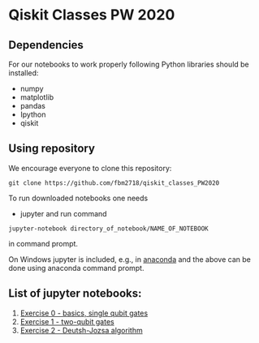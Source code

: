 # Qiskit Classes PW 2020


## Dependencies
For our notebooks to work properly following Python libraries should be installed:
* numpy
* matplotlib
* pandas
* Ipython
* qiskit

## Using repository
We encourage everyone to clone this repository:
```
git clone https://github.com/fbm2718/qiskit_classes_PW2020
```
To run downloaded notebooks one needs 
* jupyter
and run command 
```
jupyter-notebook directory_of_notebook/NAME_OF_NOTEBOOK
```
in command prompt. 

On Windows jupyter is included, e.g., in [anaconda](https://www.anaconda.com/distribution/) and the above can be done using anaconda command prompt.

## List of jupyter notebooks:
1. [Exercise 0 - basics, single qubit gates](exercises/CW_0_0.ipynb)
2. [Exercise 1 - two-qubit gates](exercises/CW_0_1.ipynb)
3. [Exercise 2 - Deutsh-Jozsa algorithm](exercises/CW_0_2.ipynb)
